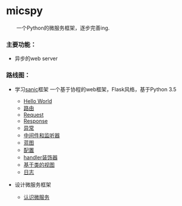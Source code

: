 # micspy
&emsp;&emsp;一个Python的微服务框架，逐步完善ing.

### 主要功能：
- 异步的web server
<!-- ~~注册中心~~
 ~~调用统计~~
- ~~配置中心~~
- ~~监控警告~~
- ~~部署~~ -->

### 路线图：
- 学习[sanic][1]框架 一个基于协程的web框架，Flask风格，基于Python 3.5
   - [Hello World](./docs/sanic/getted_started.md)
   - [路由](./docs/sanic/routing.md)
   - [Request](./docs/sanic/request_data.md)
   - [Response](./docs/sanic/response.md)
   - [异常](./docs/sanic/exceptions.md)
   - [中间件和监听器](./docs/sanic/middleware.md)
   - [蓝图](./docs/sanic/blurprints.md)
   - [配置](./docs/sanic/config.md)
   - [handler装饰器](./docs/sanic/decorators.md)
   - [基于类的视图](./docs/sanic/class_based_views.md)
   - [日志](./docs/sanic/logging.md)

- 设计微服务框架
    - [认识微服务](./docs/microservice/intro.md)

[1]: https://github.com/channelcat/sanic "sanic"